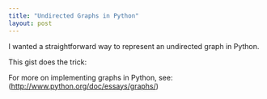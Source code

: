 ```yaml
---
title: "Undirected Graphs in Python"
layout: post
---
```


I wanted a straightforward way to represent an undirected graph in Python.

This gist does the trick:
<script src="https://gist.github.com/675407.js"> </script>

For more on implementing graphs in Python, see: (http://www.python.org/doc/essays/graphs/)
